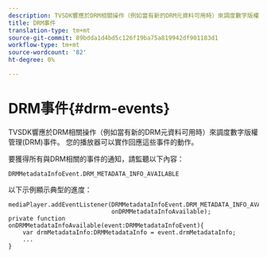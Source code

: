```yaml
---
description: TVSDK響應於DRM相關操作（例如當有新的DRM元資料可用時）來調度數字版權管理(DRM)事件。 您的播放器可以實作回應這些事件的動作。
title: DRM事件
translation-type: tm+mt
source-git-commit: 89bdda1d4bd5c126f19ba75a819942df901183d1
workflow-type: tm+mt
source-wordcount: '82'
ht-degree: 0%

---
```



# DRM事件{#drm-events}

TVSDK響應於DRM相關操作（例如當有新的DRM元資料可用時）來調度數字版權管理(DRM)事件。 您的播放器可以實作回應這些事件的動作。

要獲得所有與DRM相關的事件的通知，請監聽以下內容：

```
DRMMetadataInfoEvent.DRM_METADATA_INFO_AVAILABLE
```

以下示例顯示典型的進度：

```
mediaPlayer.addEventListener(DRMMetadataInfoEvent.DRM_METADATA_INFO_AVAILABLE,  
                             onDRMMetadataInfoAvailable);   
private function onDRMMetadataInfoAvailable(event:DRMMetadataInfoEvent){ 
    var drmMetadataInfo:DRMMetadataInfo = event.drmMetadataInfo; 
    ... 
} 
```

